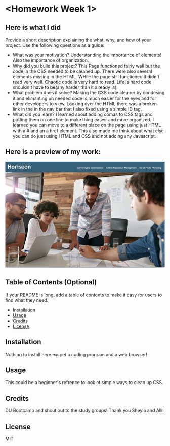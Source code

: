 # <Homework Week 1>
## Here is what I did 
Provide a short description explaining the what, why, and how of your project. Use the following questions as a guide:
- What was your motivation? Understanding the importance of elements! Also the importance of organization.
- Why did you build this project? This Page functioned fairly well but the code in the CSS needed to be cleaned up. There were also several elements missing in the HTML. WHile the page still functioned it didn't read very well. Chaotic code is very hard to read. Life is hard code shouldn't have to be(any harder than it already is).
- What problem does it solve? Making the CSS code cleaner by condesing it and elimanting un needed code is much easier for the eyes and for other developers to view. Looking over the HTML there was a broken link in the in the nav bar that I also fixed using a simple ID tag. 
- What did you learn? I learned about adding comas to CSS tags and putting them on one line to make thing easeir and more organized. I learned you can move to a different place on the page using just HTML with a # and an a href element. This also made me think about what else you can do just using HTML and CSS and not adding any Javascript. 


## Here is a preview of my work:
![screenshot of my image](./assets/images/screenshot.png)

## Table of Contents (Optional)
If your README is long, add a table of contents to make it easy for users to find what they need.
- [Installation](#installation)
- [Usage](#usage)
- [Credits](#credits)
- [License](#license)
## Installation
Nothing to install here excpet a coding program and a web browser! 
## Usage
This could be a beginner's refrence to look at simple ways to clean up CSS.
## Credits
DU Bootcamp and shout out to the study groups! Thank you Sheyla and Alli! 
## License
MIT 






